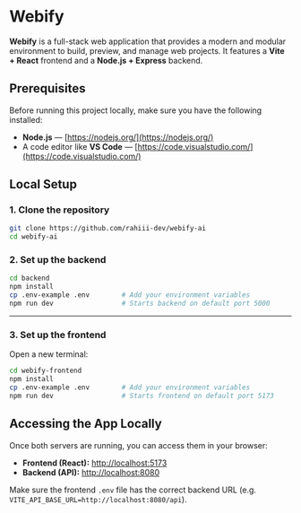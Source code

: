# Webify

**Webify** is a full-stack web application that provides a modern and modular environment to build, preview, and manage web projects. It features a **Vite + React** frontend and a **Node.js + Express** backend.


## Prerequisites

Before running this project locally, make sure you have the following installed:

* **Node.js** — [https://nodejs.org/](https://nodejs.org/)
* A code editor like **VS Code** — [https://code.visualstudio.com/](https://code.visualstudio.com/)


## Local Setup

### 1. Clone the repository

```bash
git clone https://github.com/rahiii-dev/webify-ai
cd webify-ai
```


### 2. Set up the **backend**

```bash
cd backend
npm install
cp .env-example .env        # Add your environment variables
npm run dev                 # Starts backend on default port 5000
```

---

### 3. Set up the **frontend**

Open a new terminal:

```bash
cd webify-frontend
npm install
cp .env-example .env        # Add your environment variables
npm run dev                 # Starts frontend on default port 5173
```


## Accessing the App Locally

Once both servers are running, you can access them in your browser:

* **Frontend (React):** [http://localhost:5173](http://localhost:5173)
* **Backend (API):** [http://localhost:8080](http://localhost:8080)

Make sure the frontend `.env` file has the correct backend URL (e.g. `VITE_API_BASE_URL=http://localhost:8080/api`).


